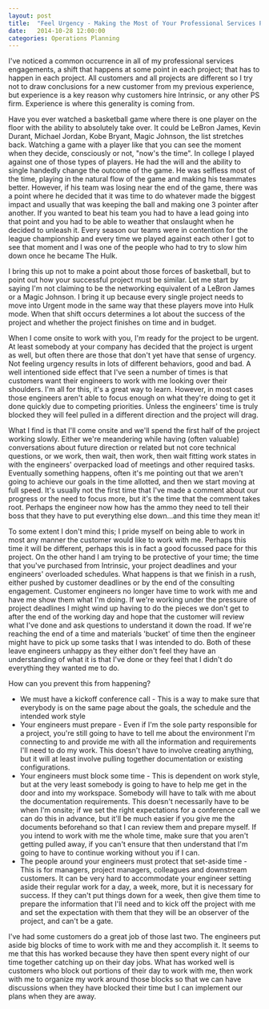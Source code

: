 ```yaml
---
layout: post
title:  "Feel Urgency - Making the Most of Your Professional Services Purchase"
date:   2014-10-28 12:00:00
categories: Operations Planning
---
```

I've noticed a common occurrence in all of my professional services engagements, a shift that happens at some point in each project; that has to happen in each project. All customers and all projects are different so I try not to draw conclusions for a new customer from my previous experience, but experience is a key reason why customers hire Intrinsic, or any other PS firm. Experience is where this generality is coming from.

Have you ever watched a basketball game where there is one player on the floor with the ability to absolutely take over. It could be LeBron James, Kevin Durant, Michael Jordan, Kobe Bryant, Magic Johnson, the list stretches back. Watching a game with a player like that you can see the moment when they decide, consciously or not, "now's the time". In college I played against one of those types of players. He had the will and the ability to single handedly change the outcome of the game. He was selfless most of the time, playing in the natural flow of the game and making his teammates better. However, if his team was losing near the end of the game, there was a point where he decided that it was time to do whatever made the biggest impact and usually that was keeping the ball and making one 3 pointer after another. If you wanted to beat his team you had to have a lead going into that point and you had to be able to weather that onslaught when he decided to unleash it. Every season our teams were in contention for the league championship and every time we played against each other I got to see that moment and I was one of the people who had to try to slow him down once he became The Hulk.

I bring this up not to make a point about those forces of basketball, but to point out how your successful project must be similar. Let me start by saying I'm not claiming to be the networking equivalent of a LeBron James or a Magic Johnson. I bring it up because every single project needs to move into Urgent mode in the same way that these players move into Hulk mode. When that shift occurs determines a lot about the success of the project and whether the project finishes on time and in budget.

When I come onsite to work with you, I'm ready for the project to be urgent. At least somebody at your company has decided that the project is urgent as well, but often there are those that don't yet have that sense of urgency. Not feeling urgency results in lots of different behaviors, good and bad. A well intentioned side effect that I've seen a number of times is that customers want their engineers to work with me looking over their shoulders. I'm all for this, it's a great way to learn. However, in most cases those engineers aren't able to focus enough on what they're doing to get it done quickly due to competing priorities. Unless the engineers' time is truly blocked they will feel pulled in a different direction and the project will drag.

What I find is that I'll come onsite and we'll spend the first half of the project working slowly. Either we're meandering while having (often valuable) conversations about future direction or related but not core technical questions, or we work, then wait, then work, then wait fitting work states in with the engineers' overpacked load of meetings and other required tasks. Eventually something happens, often it's me pointing out that we aren't going to achieve our goals in the time allotted, and then we start moving at full speed. It's usually not the first time that I've made a comment about our progress or the need to focus more, but it's the time that the comment takes root. Perhaps the engineer now how has the ammo they need to tell their boss that they have to put everything else down...and this time they mean it!

To some extent I don't mind this; I pride myself on being able to work in most any manner the customer would like to work with me. Perhaps this time it will be different, perhaps this is in fact a good focussed pace for this project. On the other hand I am trying to be protective of your time; the time that you've purchased from Intrinsic, your project deadlines and your engineers' overloaded schedules. What happens is that we finish in a rush, either pushed by customer deadlines or by the end of the consulting engagement. Customer engineers no longer have time to work with me and have me show them what I'm doing. If we're working under the pressure of project deadlines I might wind up having to do the pieces we don't get to after the end of the working day and hope that the customer will review what I've done and ask questions to understand it down the road. If we're reaching the end of a time and materials 'bucket' of time then the engineer might have to pick up some tasks that I was intended to do. Both of these leave engineers unhappy as they either don't feel they have an understanding of what it is that I've done or they feel that I didn't do everything they wanted me to do.

How can you prevent this from happening?
<ul>
<li>We must have a kickoff conference call - This is a way to make sure that everybody is on the same page about the goals, the schedule and the intended work style

<li>Your engineers must prepare - Even if I'm the sole party responsible for a project, you're still going to have to tell me about the environment I'm connecting to and provide me with all the information and requirements I'll need to do my work. This doesn't have to involve creating anything, but it will at least involve pulling together documentation or existing configurations.

<li>Your engineers must block some time - This is dependent on work style, but at the very least somebody is going to have to help me get in the door and into my workspace. Somebody will have to talk with me about the documentation requirements. This doesn't necessarily have to be when I'm onsite; if we set the right expectations for a conference call we can do this in advance, but it'll be much easier if you give me the documents beforehand so that I can review them and prepare myself. If you intend to work with me the whole time, make sure that you aren't getting pulled away, if you can't ensure that then understand that I'm going to have to continue working without you if I can.

<li>The people around your engineers must protect that set-aside time - This is for managers, project managers, colleagues and downstream customers. It can be very hard to accommodate your engineer setting aside their regular work for a day, a week, more, but it is necessary for success. If they can't put things down for a week, then give them time to prepare the information that I'll need and to kick off the project with me and set the expectation with them that they will be an observer of the project, and can't be a gate.
</ul>
I've had some customers do a great job of those last two. The engineers put aside big blocks of time to work with me and they accomplish it. It seems to me that this has worked because they have then spent every night of our time together catching up on their day jobs. What has worked well is customers who block out portions of their day to work with me, then work with me to organize my work around those blocks so that we can have discussions when they have blocked their time but I can implement our plans when they are away.
